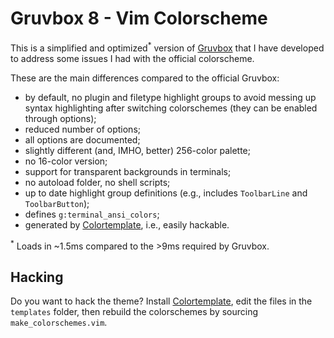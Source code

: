 # Gruvbox 8 - Vim Colorscheme

This is a simplified and optimized<sup>*</sup> version of
[Gruvbox](https://github.com/morhetz/gruvbox) that I have developed
to address some issues I had with the official colorscheme.

 These are the main differences compared to the official Gruvbox:

- by default, no plugin and filetype highlight groups to avoid messing up syntax
  highlighting after switching colorschemes (they can be enabled through options);
- reduced number of options;
- all options are documented;
- slightly different (and, IMHO, better) 256-color palette;
- no 16-color version;
- support for transparent backgrounds in terminals;
- no autoload folder, no shell scripts;
- up to date highlight group definitions (e.g., includes `ToolbarLine`
  and `ToolbarButton`);
- defines `g:terminal_ansi_colors`;
- generated by [Colortemplate](https://github.com/lifepillar/vim-colortemplate),
  i.e., easily hackable.

<sup>*</sup> Loads in ~1.5ms compared to the >9ms required by Gruvbox.

## Hacking

Do you want to hack the theme? Install
[Colortemplate](https://github.com/lifepillar/vim-colortemplate), edit the
files in the `templates` folder, then rebuild the colorschemes by sourcing
`make_colorschemes.vim`.

